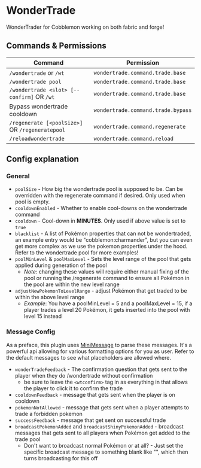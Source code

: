 # WonderTrade
WonderTrader for Cobblemon working on both fabric and forge!

## Commands & Permissions

| Command                                         | Permission                         |
|-------------------------------------------------|------------------------------------|
| `/wondertrade` or `/wt`                         | `wondertrade.command.trade.base`   |
| `/wondertrade pool`                             | `wondertrade.command.trade.base`   |
| `/wondertrade <slot> [--confirm]` OR `/wt`      | `wondertrade.command.trade.base`   |
| Bypass wondertrade cooldown                     | `wondertrade.command.trade.bypass` |
| `/regenerate [<poolSize>]` OR `/regeneratepool` | `wondertrade.command.regenerate`   |
| `/reloadwondertrade`                            | `wondertrade.command.reload`       |

## Config explanation

### General

- `poolSize` - How big the wondertrade pool is supposed to be. Can be overridden with the regenerate command if desired. Only used when pool is empty.
- `cooldownEnabled` - Whether to enable cool-downs on the wondertrade command
- `cooldown` - Cool-down in **MINUTES**. Only used if above value is set to `true`
- `blacklist` - A list of Pokémon properties that can not be wondertraded, an example entry would be "cobblemon:charmander", but you can even get more complex as we use the pokemon properties under the hood. Refer to the wondertrade pool for more examples!
- `poolMinLevel` & `poolMaxLevel` - Sets the level range of the pool that gets applied during generation of the pool
  - _Note_: changing these values will require either manual fixing of the pool or running the /regenerate command to ensure all Pokémon in the pool are within the new level range
- `adjustNewPokemonToLevelRange` - adjust Pokémon that get traded to be within the above level range
  - _Example_: You have a poolMinLevel = 5 and a poolMaxLevel = 15, if a player trades a level 20 Pokémon, it gets inserted into the pool with level 15 instead

### Message Config

As a preface, this plugin uses [MiniMessage](https://docs.advntr.dev/minimessage/format.html) to parse these messages.
It's a powerful api allowing for various formatting options for you as user.
Refer to the default messages to see what placeholders are allowed where.

- `wonderTradeFeedback` - The confirmation question that gets sent to the player when they do /wondertrade without confirmation
  - be sure to leave the `<wtconfirm>` tag in as everything in that allows the player to click it to confirm the trade
- `cooldownFeedback` - message that gets sent when the player is on cooldown
- `pokemonNotAllowed` - message that gets sent when a player attempts to trade a forbidden pokemon
- `successFeedback` - message that get sent on successful trade
- `broadcastPokemonAdded` and `broadcastShinyPokemonAdded` - broadcast messages that gets sent to all players when Pokémon get added to the trade pool
  - Don't want to broadcast normal Pokémon or at all? - Just set the specific broadcast message to something blank like "", which then turns broadcasting for this off
